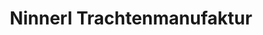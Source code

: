 ---
title: "Ninnerl Trachtenmanufaktur"
url: /augsburg/ninnerl-trachtenmanufaktur/
shop: Kleidung
---